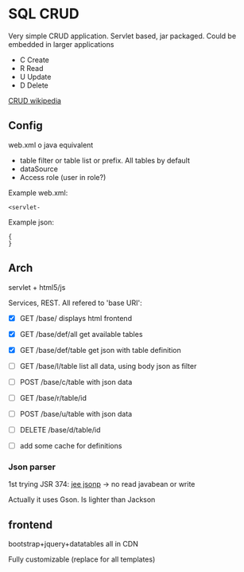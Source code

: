 # SQL CRUD

Very simple CRUD application. Servlet based, jar packaged. Could be embedded in larger applications

* C Create
* R Read
* U Update
* D Delete

[CRUD wikipedia](https://en.wikipedia.org/wiki/Create,_read,_update_and_delete)

## Config

web.xml o java equivalent

* table filter or table list or prefix. All tables by default
* dataSource
* Access role (user in role?)

Example web.xml:

    <servlet-

Example json:

    {
    }
    
## Arch

servlet + html5/js

Services, REST. All refered to 'base URI':

- [x] GET /base/ displays html frontend
- [x] GET /base/def/all get available tables
- [x] GET /base/def/table get json with table definition

- [ ] GET /base/l/table list all data, using body json as filter
- [ ] POST /base/c/table with json data
- [ ] GET  /base/r/table/id
- [ ] POST /base/u/table with json data
- [ ] DELETE /base/d/table/id

- [ ] add some cache for definitions

### Json parser

1st trying JSR 374: [jee jsonp](https://javaee.github.io/jsonp/) -> no read javabean or write

Actually it uses Gson. Is lighter than Jackson

## frontend

bootstrap+jquery+datatables all in CDN

Fully customizable (replace for all templates)

